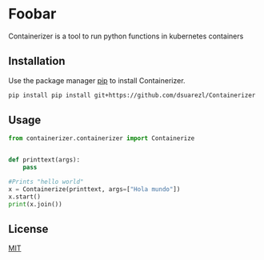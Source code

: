 # Foobar

Containerizer is a tool to run python functions in kubernetes containers

## Installation

Use the package manager [pip](https://pip.pypa.io/en/stable/) to install Containerizer.

```bash
pip install pip install git+https://github.com/dsuarezl/Containerizer
```

## Usage

```python
from containerizer.containerizer import Containerize


def printtext(args):
    pass

#Prints "hello world"
x = Containerize(printtext, args=["Hola mundo"])
x.start()
print(x.join())


```


## License

[MIT](https://choosealicense.com/licenses/mit/)